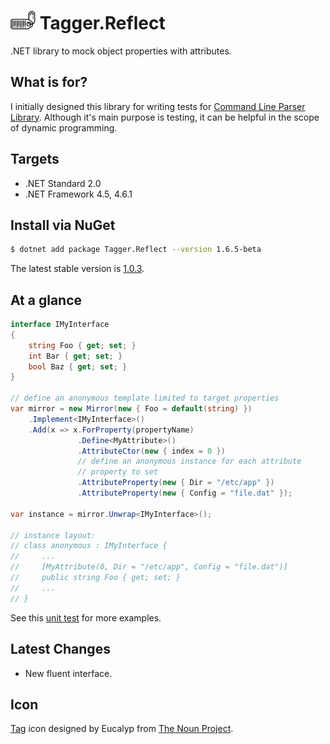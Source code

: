 # <img src="/assets/icon.png" height="30px" alt="CSharpx Logo"> Tagger.Reflect

.NET library to mock object properties with attributes.

## What is for?

I initially designed this library for writing tests for [Command Line Parser Library](https://github.com/commandlineparser/commandline). Although it's main purpose is testing, it can be helpful in the scope of dynamic programming.

## Targets

- .NET Standard 2.0
- .NET Framework 4.5, 4.6.1

## Install via NuGet

```sh
$ dotnet add package Tagger.Reflect --version 1.6.5-beta
```
The latest stable version is [1.0.3](https://github.com/gsscoder/tagger/tree/v1.0.3).

## At a glance

```csharp
interface IMyInterface
{
    string Foo { get; set; }
    int Bar { get; set; }
    bool Baz { get; set; }
}

// define an anonymous template limited to target properties
var mirror = new Mirror(new { Foo = default(string) })
    .Implement<IMyInterface>()
    .Add(x => x.ForProperty(propertyName)
               .Define<MyAttribute>()
               .AttributeCtor(new { index = 0 })
               // define an anonymous instance for each attribute
               // property to set
               .AttributeProperty(new { Dir = "/etc/app" })
               .AttributeProperty(new { Config = "file.dat" });

var instance = mirror.Unwrap<IMyInterface>();

// instance layout:
// class anonymous : IMyInterface {
//     ...
//     [MyAttribute(0, Dir = "/etc/app", Config = "file.dat")]
//     public string Foo { get; set; } 
//     ...
// }
```

See this [unit test](https://github.com/gsscoder/tagger/blob/master/tests/Tagger.Reflect.Tests/Unit/MirrorTests.cs) for more examples.

## Latest Changes

- New fluent interface.

## Icon

[Tag](https://thenounproject.com/search/?q=tagger&i=3051269) icon designed by Eucalyp from [The Noun Project](https://thenounproject.com/).